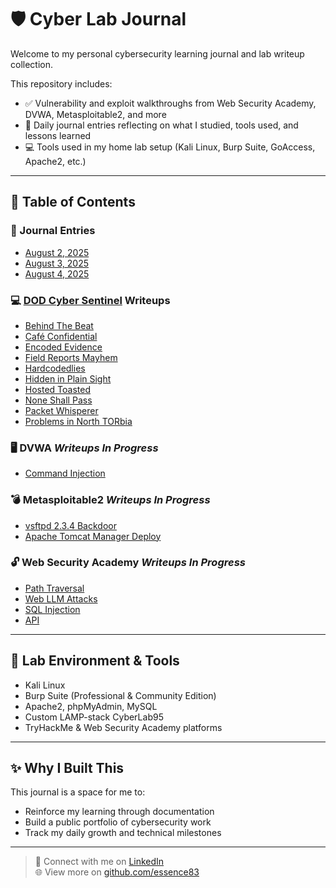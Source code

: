 # 🛡️ Cyber Lab Journal

Welcome to my personal cybersecurity learning journal and lab writeup collection.

This repository includes:
- ✅ Vulnerability and exploit walkthroughs from Web Security Academy, DVWA, Metasploitable2, and more
- 🧠 Daily journal entries reflecting on what I studied, tools used, and lessons learned
- 💻 Tools used in my home lab setup (Kali Linux, Burp Suite, GoAccess, Apache2, etc.)

---

## 📁 Table of Contents

### 📝 Journal Entries
- [August 2, 2025](journal/2025-08-02.md)
- [August 3, 2025](journal/2025-08-03.md)
- [August 4, 2025](journal/2025-08-04.md)

### 💻 [DOD Cyber Sentinel](dod-cyber-challenge) Writeups
- [Behind The Beat](dod-cyber-challenge/writeups/Behind-the-beat/index.md)
- [Café Confidential](dod-cyber-challenge/writeups/Café-Confidential/index.md)
- [Encoded Evidence](dod-cyber-challenge/writeups/Encoded-Evidence/index.md)
- [Field Reports Mayhem](dod-cyber-challenge/writeups/Field-Reports-Mayhem/index.md)
- [Hardcodedlies](dod-cyber-challenge/writeups/Hardcodedlies/index.md)
- [Hidden in Plain Sight](dod-cyber-challenge/writeups/Hidden-in-plain-sight/index.md)
- [Hosted Toasted](dod-cyber-challenge/writeups/Hosted-Toasted/index.md)
- [None Shall Pass](dod-cyber-challenge/writeups/None-Shall-Pass/index.md)
- [Packet Whisperer](dod-cyber-challenge/writeups/Packet-Whisperer/index.md)
- [Problems in North TORbia](dod-cyber-challenge/writeups/Problems-in-North-TORbia/index.md)

### 🖥️ DVWA *Writeups In Progress*
- [Command Injection](writeups/DVWA/command-injection.md)

### 💣 Metasploitable2 *Writeups In Progress*
- [vsftpd 2.3.4 Backdoor](writeups/metasploitable2/vsftpd-backdoor.md)
- [Apache Tomcat Manager Deploy](writeups/metasploitable2/tomcat-manager.md)

### 🔓 Web Security Academy *Writeups In Progress*
- [Path Traversal](writeups/web-security-academy/path-traversal.md)
- [Web LLM Attacks](writeups/web-security-academy/web-llm-attacks.md)
- [SQL Injection](writeups/web-security-academy/sql.md)
- [API](writeups/web-security-academy/api.md)

---

## 🚀 Lab Environment & Tools

- Kali Linux
- Burp Suite (Professional & Community Edition)
- Apache2, phpMyAdmin, MySQL
- Custom LAMP-stack CyberLab95
- TryHackMe & Web Security Academy platforms

---

## ✨ Why I Built This

This journal is a space for me to:
- Reinforce my learning through documentation
- Build a public portfolio of cybersecurity work
- Track my daily growth and technical milestones

---

> 📌 Connect with me on [LinkedIn](https://linkedin.com/in/essence-d)  
> 🌐 View more on [github.com/essence83](https://github.com/essenced83)
